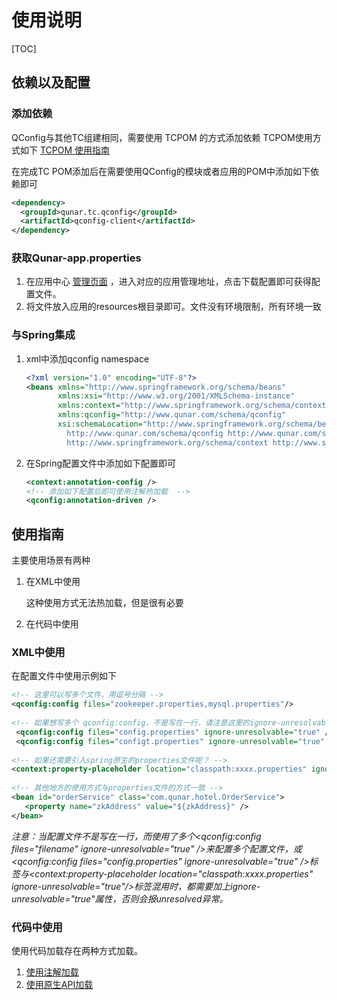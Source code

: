 # 使用说明

[TOC]

## 依赖以及配置

### 添加依赖

QConfig与其他TC组建相同，需要使用 TCPOM 的方式添加依赖 TCPOM使用方式如下 [TCPOM 使用指南](https://wiki.corp.qunar.com/confluence/pages/viewpage.action?pageId=114438300 "TC POM")

在完成TC POM添加后在需要使用QConfig的模块或者应用的POM中添加如下依赖即可

```xml
<dependency>
  <groupId>qunar.tc.qconfig</groupId>
  <artifactId>qconfig-client</artifactId>
</dependency>
```

### 获取Qunar-app.properties

1. 在应用中心 [管理页面](http://pbservice.corp.qunar.com/app_list.htm "应用中心地址") ，进入对应的应用管理地址，点击下载配置即可获得配置文件。
2. 将文件放入应用的resources根目录即可。文件没有环境限制，所有环境一致

### 与Spring集成

1. xml中添加qconfig namespace

   ```xml
   <?xml version="1.0" encoding="UTF-8"?>
   <beans xmlns="http://www.springframework.org/schema/beans"
          xmlns:xsi="http://www.w3.org/2001/XMLSchema-instance"
          xmlns:context="http://www.springframework.org/schema/context"
          xmlns:qconfig="http://www.qunar.com/schema/qconfig"
          xsi:schemaLocation="http://www.springframework.org/schema/beans http://www.springframework.org/schema/beans/spring-beans.xsd
            http://www.qunar.com/schema/qconfig http://www.qunar.com/schema/qconfig.xsd
            http://www.springframework.org/schema/context http://www.springframework.org/schema/context/spring-context.xsd">
   ```

2. 在Spring配置文件中添加如下配置即可

   ```xml
   <context:annotation-config />
   <!-- 添加如下配置后即可使用注解热加载  -->
   <qconfig:annotation-driven />
   ```

## 使用指南

主要使用场景有两种 

1. 在XML中使用

   这种使用方式无法热加载，但是很有必要

2. 在代码中使用

### XML中使用

在配置文件中使用示例如下

```xml
<!-- 这里可以写多个文件，用逗号分隔 -->
<qconfig:config files="zookeeper.properties,mysql.properties"/>
 
<!-- 如果想写多个 qconfig:config，不是写在一行，请注意这里的ignore-unresolvable  -->
 <qconfig:config files="config.properties" ignore-unresolvable="true" />
 <qconfig:config files="configt.properties" ignore-unresolvable="true" />
 
<!-- 如果还需要引入spring原生的properties文件呢？ -->
<context:property-placeholder location="classpath:xxxx.properties" ignore-unresolvable="true"/>
 
<!-- 其他地方的使用方式与properties文件的方式一致 -->
<bean id="orderService" class="com.qunar.hotel.OrderService">
   <property name="zkAddress" value="${zkAddress}" />
</bean>
```

*注意：当配置文件不是写在一行，而使用了多个<qconfig:config files="filename" ignore-unresolvable="true" />来配置多个配置文件，或<qconfig:config files="config.properties" ignore-unresolvable="true" />标签与<context:property-placeholder location="classpath:xxxx.properties" ignore-unresolvable="true"/>标签混用时，都需要加上ignore-unresolvable="true"属性，否则会报unresolved异常。*

### 代码中使用

使用代码加载存在两种方式加载。

1. [使用注解加载](userWithApi.md)
2. [使用原生API加载](useWithAnnotation.md)
